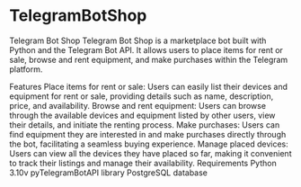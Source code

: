 # TelegramBotShop
Telegram Bot Shop
Telegram Bot Shop is a marketplace bot built with Python and the Telegram Bot API. It allows users to place items for rent or sale, browse and rent equipment, and make purchases within the Telegram platform.

Features
Place items for rent or sale: Users can easily list their devices and equipment for rent or sale, providing details such as name, description, price, and availability.
Browse and rent equipment: Users can browse through the available devices and equipment listed by other users, view their details, and initiate the renting process.
Make purchases: Users can find equipment they are interested in and make purchases directly through the bot, facilitating a seamless buying experience.
Manage placed devices: Users can view all the devices they have placed so far, making it convenient to track their listings and manage their availability.
Requirements
Python 3.10v
pyTelegramBotAPI library
PostgreSQL database
